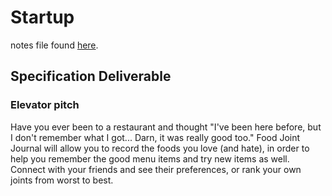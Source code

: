 # Startup
notes file found [here](https://github.com/BlakeCalkins/startup/blob/main/notes.md).
## Specification Deliverable
### Elevator pitch
Have you ever been to a restaurant and thought "I've been here before, but I don't remember what I got... Darn, it was really good too." Food Joint Journal will allow you to record the foods you love (and hate), in order to help you remember the good menu items and try new items as well. Connect with your friends and see their preferences, or rank your own joints from worst to best. 
